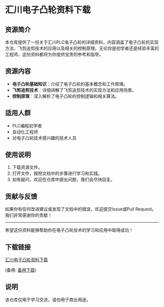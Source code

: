 # 汇川电子凸轮资料下载

## 资源简介

本仓库提供了一份关于汇川PLC电子凸轮的详细资料，内容涵盖了电子凸轮的实现方法、飞剪追剪技术的应用以及相关的控制原理。无论你是初学者还是经验丰富的工程师，这份资料都将为你提供宝贵的参考和指导。

## 资源内容

- **电子凸轮基础知识**：介绍了电子凸轮的基本概念和工作原理。
- **飞剪追剪技术**：详细讲解了飞剪追剪技术的实现方法和应用场景。
- **控制原理**：深入解析了电子凸轮的控制逻辑和相关算法。

## 适用人群

- PLC编程初学者
- 自动化工程师
- 对电子凸轮技术感兴趣的技术人员

## 使用说明

1. 下载资源文件。
2. 打开文件，按照文档中的步骤进行学习和实践。
3. 如有疑问，欢迎在仓库中提出问题，我们会尽快回复。

## 贡献与反馈

如果你有任何改进建议或发现了文档中的错误，欢迎提交Issue或Pull Request。我们非常感谢你的贡献！

---

希望这份资料能够帮助你在电子凸轮技术的学习和应用中取得成功！

## 下载链接
[汇川电子凸轮资料下载](https://pan.quark.cn/s/7652935f9c3d) 

(备用: [备用下载](https://pan.baidu.com/s/1FahTGx4b3F2r8ZqDmUVHog?pwd=1234))

## 说明

该仓库仅用于学习交流，请勿用于商业用途。
